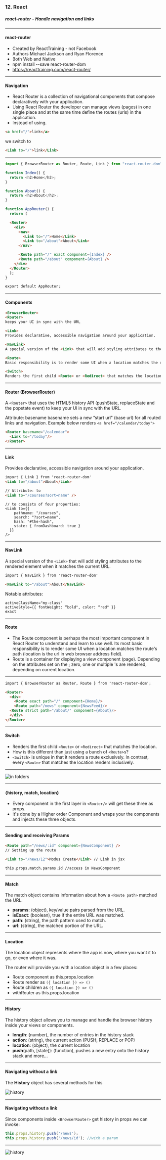 ### 12. React
##### react-router - Handle navigation and links

---

#### react-router

* Created by ReactTraining - not Facebook</li>
* Authors Michael Jackson and Ryan Florence</li>
* Both Web and Native</li>
* npm install --save react-router-dom</li>
* <a href="https://reacttraining.com/react-router/">https://reacttraining.com/react-router/</a></li>

---

####  Navigation
* React Router is a collection of navigational components that compose declaratively with your application.
* Using React Router the developer can manage views (pages) in one single place and at the same time define the routes (urls) in the application.
* Instead of using.

```HTML
<a href="/">link</a>
```
we switch to
```HTML
<Link to="/">link</Link>
```

---

```JavaScript
import { BrowserRouter as Router, Route, Link } from "react-router-dom";

function Index() {
  return <h2>Home</h2>;
}

function About() {
  return <h2>About</h2>;
}

function AppRouter() {
  return (
```
```HTML
  <Router>
    <div>
      <nav>
        <Link to="/">Home</Link>
        <Link to="/about">About</Link>
      </nav>

      <Route path="/" exact component={Index} />
      <Route path="/about" component={About} />
    </div>
  </Router>
  );
}

export default AppRouter;
```

---

####  Components
```HTML
<BrowserRouter>
<Router>
keeps your UI in sync with the URL

<Link>
Provides declarative, accessible navigation around your application.

<NavLink>
A special version of the <Link> that will add styling attributes to the rendered element when it matches the current URL.

<Route>
Basic responsibility is to render some UI when a location matches the route's path.

<Switch>
Renders the first child <Route> or <Redirect> that matches the location.
```

---

####  Router (BrowserRouter)

A ``` <Router> ``` that uses the HTML5 history API (pushState, replaceState and the popstate event) to keep your UI in sync with the URL.

Attribute: basename
basename sets a new “start url" (base url) for all routed links and navigation.
Example below renders ``` <a href="/calendar/today"> ```

```HTML
<Router basename="/calendar">
  <Link to="/today"/>
</Router>
```

---

####  Link

Provides declarative, accessible navigation around your application.

```HTML
import { Link } from 'react-router-dom'
<Link to="/about">About</Link>

// Attribute: to
<Link to="/courses?sort=name" />
```
```
// to consists of four properties:
<Link to={{
    pathname: "/courses",
    search: "?sort=name",
    hash: "#the-hash",
    state: { fromDashboard: true }
  }}
/>
```

---

####  NavLink

A special version of the ```<Link>``` that will add styling attributes to the rendered element when it matches the current URL.

```HTML
import { NavLink } from 'react-router-dom'

<NavLink to="/about">About</NavLink>
```

Notable attributes:
```
activeClassName="my-class"
activeStyle={{ fontWeight: “bold", color: “red" }}
exact
```

---

####  Route

* The Route component is perhaps the most important component in React Router to understand and learn to use well. Its most basic responsibility is to render some UI when a location matches the route's path (location is the url in web browser address field).
* Route is a container for displaying a view component (page). Depending on the attributes set on the <Route>; zero, one or multiple <Route>'s are rendered, depending on current location.

---

```HTML
import { BrowserRouter as Router, Route } from 'react-router-dom';

<Router>
  <div>
    <Route exact path="/" component={Home}/>
    <Route path="/news" component={NewsFeed}/>
  <Route strict path="/about/" component={About}/>
  </div>
</Router>
```

---


####  Switch
* Renders the first child ``` <Route> ``` or ``` <Redirect> ``` that matches the location.
* How is this different than just using a bunch of ``` <Route> ```s?
* ``` <Switch> ``` is unique in that it renders a route exclusively. In contrast, every ``` <Route> ``` that matches the location renders inclusively.
  
  
---
  
<img src="/new/media/react-images/react-10/switch.png" alt="in folders">

---

####  {history, match, location}
* Every component in the first layer in ``` <Router/> ``` will get these three as props.
* It's done by a Higher order Component and wraps your the components and injects these three objects.

---

####  Sending and receiving Params
```HTML
<Route path="/news/:id" component={NewsComponent} />
// Setting up the route

<Link to="/news/12">Modus Create</Link> // Link in jsx

this.props.match.params.id //access in NewsComponent
```

---

####  Match
The match object contains information about how a ``` <Route path> ``` matched the URL.
* **params**: (object), key/value pairs parsed from the URL.
* **isExact**: (boolean), true if the entire URL was matched.
* **path**: (string), the path pattern used to match.
* **url**: (string), the matched portion of the URL.

---

####  Location
The location object represents where the app is now, where you want it to go, or even where it was.

The router will provide you with a location object in a few places:
* Route component as this.props.location
* Route render as ```({ location }) => ()```
* Route children as ```({ location }) => ()```
* withRouter as this.props.location

---

####  History
The history object allows you to manage and handle the browser history inside your views or components.
* **length**: (number), the number of entries in the history stack
* **action**: (string), the current action (PUSH, REPLACE or POP)
* **location**: (object), the current location
* **push**(path, [state]): (function), pushes a new entry onto the history stack
and more...

---

#### Navigating without a link
The **History** object has several methods for this

<img src="/new/media/react-images/react-10/history.png" alt="history">

---

####  Navigating without a link

Since components inside ``` <BrowserRouter> ``` get history in props we can invoke:
```JavaScript
this.props.history.push('/news');
this.props.history.push('/news/id'); //with a param
```

---

<img src="/new/media/react-images/react-10/history.png" alt="history">